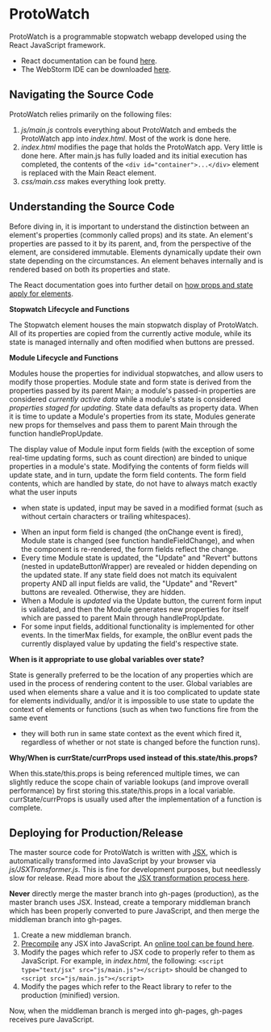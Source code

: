 ProtoWatch
==========

ProtoWatch is a programmable stopwatch webapp developed using the React JavaScript framework.

- React documentation can be found [here](http://facebook.github.io/react/docs/getting-started.html).
- The WebStorm IDE can be downloaded [here](https://www.jetbrains.com/webstorm/).

Navigating the Source Code
--------------------------

ProtoWatch relies primarily on the following files:

 1. *js/main.js* controls everything about ProtoWatch and embeds the ProtoWatch app into *index.html*. Most of the work is done here.
 2. *index.html* modifies the page that holds the ProtoWatch app. Very little is done here.
 After main.js has fully loaded and its initial execution has completed, the contents of the `<div id="container">...</div>` element is replaced with the Main React element.
 3. *css/main.css* makes everything look pretty.

Understanding the Source Code
--------------------------

Before diving in, it is important to understand the distinction between an element's properties (commonly called props) and its state.
An element's properties are passed to it by its parent, and, from the perspective of the element, are considered immutable. Elements dynamically update their own state depending on the circumstances.
An element behaves internally and is rendered based on both its properties and state.

The React documentation goes into further detail on [how props and state apply for elements](https://facebook.github.io/react/docs/interactivity-and-dynamic-uis.html).

**Stopwatch Lifecycle and Functions**

The Stopwatch element houses the main stopwatch display of ProtoWatch. All of its properties are copied from the currently active module,
while its state is managed internally and often modified when buttons are pressed.

**Module Lifecycle and Functions**

Modules house the properties for individual stopwatches, and allow users to modify those properties. Module state and form state is derived from the properties passed by its parent Main;
a module's passed-in properties are considered *currently active data* while a module's state is considered *properties staged for updating*. State data defaults as property data.
When it is time to update a Module's properties from its state, Modules generate new props for themselves and pass them to parent Main through the function handlePropUpdate.

The display value of Module input form fields (with the exception of some real-time updating forms, such as count direction) are binded to unique properties in a module's state.
Modifying the contents of form fields will update state, and in turn, update the form field contents. The form field contents, which are handled by state, do not have to always match exactly what the user inputs
- when state is updated, input may be saved in a modified format (such as without certain characters or trailing whitespaces).

* When an input form field is changed (the onChange event is fired), Module state is changed (see function handleFieldChange), and when the component is re-rendered, the form fields reflect the change.
* Every time Module state is updated, the "Update" and "Revert" buttons (nested in updateButtonWrapper) are revealed or hidden depending on the updated state. If any state field does not match its equivalent property
AND all input fields are valid, the "Update" and "Revert" buttons are revealed. Otherwise, they are hidden.
* When a Module is *updated* via the Update button, the current form input is validated, and then the Module generates new properties for itself which are passed to parent Main through handlePropUpdate.
* For some input fields, additional functionality is implemented for other events. In the timerMax fields, for example, the onBlur event pads the currently displayed value by updating the field's respective state.

**When is it appropriate to use global variables over state?**

State is generally preferred to be the location of any properties which are used in the process of rendering content to the user.
Global variables are used when elements share a value and it is too complicated to update state for elements individually,
and/or it is impossible to use state to update the context of elements or functions (such as when two functions fire from the same event
 - they will both run in same state context as the event which fired it, regardless of whether or not state is changed before the function runs).

**Why/When is currState/currProps used instead of this.state/this.props?**

When this.state/this.props is being referenced multiple times, we can slightly reduce the scope chain of variable lookups (and improve overall performance) by first
storing this.state/this.props in a local variable. currState/currProps is usually used after the implementation of a function is complete.

Deploying for Production/Release
--------------------------

The master source code for ProtoWatch is written with [JSX](http://facebook.github.io/react/docs/jsx-in-depth.html), which is automatically transformed into JavaScript by your browser via *js/JSXTransformer.js*. This is fine for development purposes, but needlessly slow for release. Read more about the [JSX transformation process here](http://facebook.github.io/react/docs/tooling-integration.html#jsx).

**Never** directly merge the master branch into gh-pages (production), as the master branch uses JSX. Instead, create a temporary middleman branch which has been properly converted to pure JavaScript, and then merge the middleman branch into gh-pages.

 1. Create a new middleman branch.
 2. [Precompile](http://facebook.github.io/react/docs/tooling-integration.html#jsx) any JSX into JavaScript. An [online tool can be found here](http://facebook.github.io/react/jsx-compiler.html).
 3. Modify the pages which refer to JSX code to properly refer to them as JavaScript. For example, in *index.html*, the following:
    `<script type="text/jsx" src="js/main.js"></script>`
    should be changed to
    `<script src="js/main.js"></script>`
 4. Modify the pages which refer to the React library to refer to the production (minified) version.

Now, when the middleman branch is merged into gh-pages, gh-pages receives pure JavaScript.

